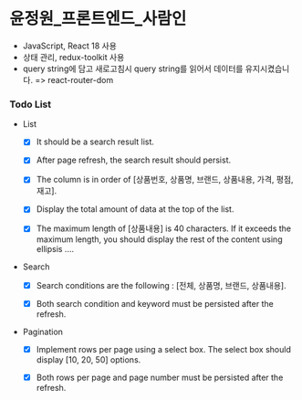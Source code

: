 # 윤정원\_프론트엔드\_사람인

- JavaScript, React 18 사용
- 상태 관리, redux-toolkit 사용
- query string에 담고 새로고침시 query string를 읽어서 데이터를 유지시켰습니다. => react-router-dom

### Todo List

- List

  - [x] It should be a search result list.

  - [x] After page refresh, the search result should persist.

  - [x] The column is in order of [상품번호, 상품명, 브랜드, 상품내용, 가격, 평점, 재고].

  - [x] Display the total amount of data at the top of the list.

  - [x] The maximum length of [상품내용] is 40 characters. If it exceeds the maximum length, you should display the rest of the content using ellipsis ....

- Search

  - [x] Search conditions are the following : [전체, 상품명, 브랜드, 상품내용].

  - [x] Both search condition and keyword must be persisted after the refresh.

- Pagination

  - [x] Implement rows per page using a select box. The select box should display [10, 20, 50] options.

  - [x] Both rows per page and page number must be persisted after the refresh.

